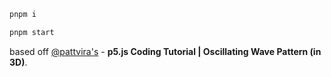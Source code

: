 ```js
pnpm i

pnpm start
```

based off [@pattvira's](https://github.com/pattvira) - <strong>p5.js Coding Tutorial | Oscillating Wave Pattern (in 3D)</strong>.
